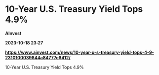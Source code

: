 # 10-Year U.S. Treasury Yield Tops 4.9%
**AInvest**

**2023-10-18 23:27**

**https://www.ainvest.com/news/10-year-u-s-treasury-yield-tops-4-9-2310100039844a84777c6412/**

10-Year U.S. Treasury Yield Tops 4.9%